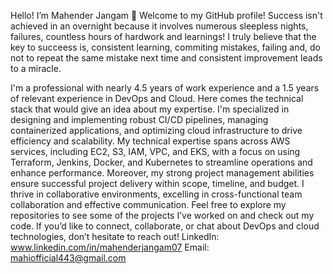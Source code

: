 Hello! I’m Mahender Jangam 👋 Welcome to my GitHub profile!
Success isn't achieved in an overnight because it involves numerous sleepless nights, failures, countless hours of hardwork and learnings!
I truly believe that the key to succeess is, consistent learning, commiting mistakes, failing and, do not to repeat the same mistake next time and consistent improvement leads to a miracle.
  
I'm a professional with nearly 4.5 years of work experience and a 1.5 years of relevant experience in DevOps and Cloud. 
Here comes the technical stack that would give an idea about my expertise.
I'm specialized in designing and implementing robust CI/CD pipelines, managing containerized applications, and optimizing cloud infrastructure to drive efficiency and scalability. My technical expertise spans across AWS services, including EC2, S3, IAM, VPC, and EKS, with a focus on using Terraform, Jenkins, Docker, and Kubernetes to streamline operations and enhance performance.
Moreover, my strong project management abilities ensure successful project delivery within scope, timeline, and budget. I thrive in collaborative environments, excelling in cross-functional team collaboration and effective communication.
Feel free to explore my repositories to see some of the projects I’ve worked on and check out my code. If you’d like to connect, collaborate, or chat about DevOps and cloud technologies, don’t hesitate to reach out!
LinkedIn: www.linkedin.com/in/mahenderjangam07
Email: mahiofficial443@gmail.com

<!---
iam-mahi07/iam-mahi07 is a ✨ special ✨ repository because its `README.md` (this file) appears on your GitHub profile.
You can click the Preview link to take a look at your changes.
--->
